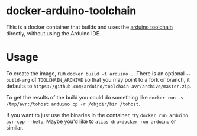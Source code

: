 # docker-arduino-toolchain

This is a docker container that builds and uses the [arduino toolchain](https://github.com/arduino/toolchain-avr) directly, without using the Arduino IDE.

# Usage

To create the image, run `docker build -t arduino .`. There is an optional `--build-arg` of `TOOLCHAIN_ARCHIVE` so that you may point to a fork or branch, it defaults to `https://github.com/arduino/toolchain-avr/archive/master.zip`.

To get the results of the build you could do something like `docker run -v /tmp/avr:/tohost arduino cp -r /objdir/bin /tohost`.

If you want to just use the binaries in the container, try `docker run arduino avr-cpp --help`. Maybe you'd like to `alias dra=docker run arduino` or similar.
